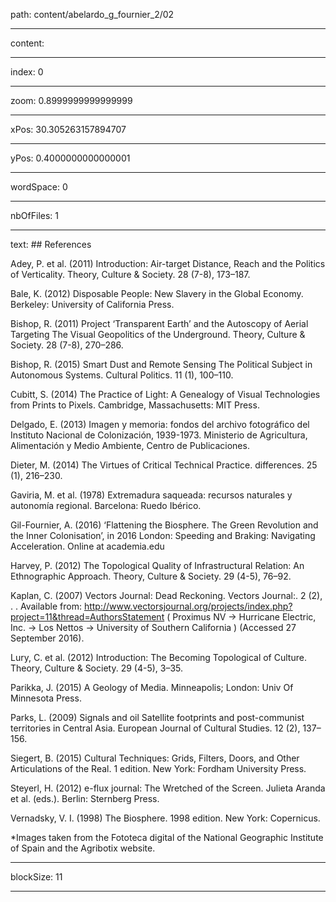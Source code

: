path: content/abelardo_g_fournier_2/02

----

content: 

----

index: 0

----

zoom: 0.8999999999999999

----

xPos: 30.305263157894707

----

yPos: 0.4000000000000001

----

wordSpace: 0

----

nbOfFiles: 1

----

text: ## References

Adey, P. et al. (2011) Introduction: Air-target Distance, Reach and the Politics of Verticality. Theory, Culture & Society. 28 (7-8), 173–187.

Bale, K. (2012) Disposable People: New Slavery in the Global Economy. Berkeley: University of California Press.

Bishop, R. (2011) Project ‘Transparent Earth’ and the Autoscopy of Aerial Targeting The Visual Geopolitics of the Underground. Theory, Culture & Society. 28 (7-8), 270–286.

Bishop, R. (2015) Smart Dust and Remote Sensing The Political Subject in Autonomous Systems. Cultural Politics.  11 (1), 100–110.

Cubitt, S. (2014) The Practice of Light: A Genealogy of Visual Technologies from Prints to Pixels. Cambridge, Massachusetts: MIT Press.

Delgado, E. (2013) Imagen y memoria: fondos del archivo fotográfico del Instituto Nacional de Colonización, 1939-1973. Ministerio de Agricultura, Alimentación y Medio Ambiente, Centro de Publicaciones.

Dieter, M. (2014) The Virtues of Critical Technical Practice. differences.  25 (1), 216–230.

Gaviria, M. et al. (1978) Extremadura saqueada: recursos naturales y autonomía regional. Barcelona: Ruedo Ibérico.

Gil-Fournier, A. (2016) ‘Flattening the Biosphere. The Green Revolution and the Inner Colonisation’, in 2016 London: Speeding and Braking: Navigating Acceleration. Online at academia.edu

Harvey, P. (2012) The Topological Quality of Infrastructural Relation: An Ethnographic Approach. Theory, Culture & Society.  29 (4-5), 76–92.

Kaplan, C. (2007) Vectors Journal: Dead Reckoning. Vectors Journal:. 2 (2), . . Available from: http://www.vectorsjournal.org/projects/index.php?project=11&thread=AuthorsStatement ( Proximus NV → Hurricane Electric, Inc. → Los Nettos → University of Southern California ) (Accessed 27 September 2016).

Lury, C. et al. (2012) Introduction: The Becoming Topological of Culture. Theory, Culture & Society.  29 (4-5), 3–35.

Parikka, J. (2015) A Geology of Media. Minneapolis; London: Univ Of Minnesota Press.

Parks, L. (2009) Signals and oil Satellite footprints and post-communist territories in Central Asia. European Journal of Cultural Studies.  12 (2), 137–156.

Siegert, B. (2015) Cultural Techniques: Grids, Filters, Doors, and Other Articulations of the Real. 1 edition. New York: Fordham University Press.

Steyerl, H. (2012) e-flux journal: The Wretched of the Screen. Julieta Aranda et al. (eds.). Berlin: Sternberg Press.

Vernadsky, V. I. (1998) The Biosphere. 1998 edition. New York: Copernicus.

*Images taken from the Fototeca digital of the National Geographic Institute of Spain and the Agribotix website.

----

blockSize: 11

----

